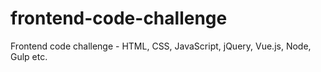 # frontend-code-challenge
Frontend code challenge - HTML, CSS, JavaScript, jQuery, Vue.js, Node, Gulp etc.
